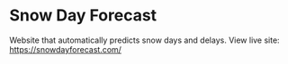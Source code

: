 # Snow Day Forecast
Website that automatically predicts snow days and delays.
View live site: https://snowdayforecast.com/
